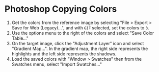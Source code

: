 # Photoshop Copying Colors

1. Get the colors from the reference image by selecting "File > Export > Save for Web (Legacy)...", and with `GIF` selected, set the colors to `3`.
2. Use the options menu to the right of the colors and select "Save Color Table..."
3. On the target image, click the "Adjustment Layer" icon and select "Gradient Map...". In the gradient map, the right side represents the highlights and the left side represents the shadows.
4. Load the saved colors with "Window > Swatches" then from the Swatches menu, select "Import Swatches..."